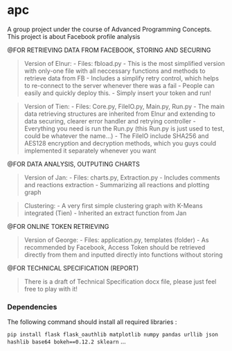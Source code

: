 # apc
A group project under the course of Advanced Programming Concepts. This project is about Facebook profile analysis

@FOR RETRIEVING DATA FROM FACEBOOK, STORING AND SECURING

>Version of Elnur:
    - Files: fbload.py
    - This is the most simplified version with only-one file with all neccessary functions and methods to retrieve data from FB
    - Includes a simplify retry control, which helps to re-connect to the server whenever there was a fail
    - People can easily and quickly deploy this.
    - Simply insert your token and run!

>Version of Tien:
    - Files: Core.py, FileIO.py, Main.py, Run.py
    - The main data retrieving structures are inherited from Elnur and extending to data securing, clearer error handler and retrying controller
    - Everything you need is run the Run.py (this Run.py is just used to test, could be whatever the name...)
    - The FileIO include SHA256 and AES128 encryption and decryption methods, which you guys could implemented it separately whenever you want

@FOR DATA ANALYSIS, OUTPUTING CHARTS

>Version of Jan:
    - Files: charts.py, Extraction.py
    - Includes comments and reactions extraction
    - Summarizing all reactions and plotting graph

>Clustering:
    - A very first simple clustering graph with K-Means integrated (Tien)
    - Inherited an extract function from Jan

@FOR ONLINE TOKEN RETRIEVING

>Version of George:
    - Files: application.py, templates (folder)
    - As recommended by Facebook, Access Token should be retrieved directly from them and inputted directly into functions without storing

@FOR TECHNICAL SPECIFICATION (REPORT)

>There is a draft of Technical Specification docx file, please just feel free to play with it!

### Dependencies

The following command should install all required libraries :

`pip install flask flask_oauthlib matplotlib numpy pandas urllib json hashlib base64 bokeh==0.12.2 sklearn` ...
